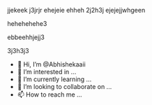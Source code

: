 jjekeek
j3jrjr
ehejeie
ehheh
2j2h3j
ejejejjwhgeen

hehehehehe3

ebbeehhjejj3

3j3h3j3
- 👋 Hi, I’m @Abhishekaaii
- 👀 I’m interested in ...
- 🌱 I’m currently learning ...
- 💞️ I’m looking to collaborate on ...
- 📫 How to reach me ...

<!---
Abhishekaaii/Abhishekaaii is a ✨ special ✨ repository because its `README.md` (this file) appears on your GitHub profile.
You can click the Preview link to take a look at your changes.
--->


